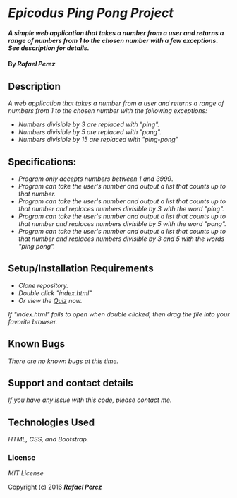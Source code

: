 # _Epicodus Ping Pong Project_

#### _A simple web application that takes a number from a user and returns a range of numbers from 1 to the chosen number with a few exceptions. See description for details._

#### By _**Rafael Perez**_

## Description

_A web application that takes a number from a user and returns a range of numbers from 1 to the chosen number with the following exceptions:_
* _Numbers divisible by 3 are replaced with "ping"._
* _Numbers divisible by 5 are replaced with "pong"._
* _Numbers divisible by 15 are replaced with "ping-pong"_

## Specifications:

* _Program only accepts numbers between 1 and 3999_.
* _Program can take the user's number and output a list that counts up to that number._
* _Program can take the user's number and output a list that counts up to that number and replaces numbers divisible by 3 with the word "ping"._
* _Program can take the user's number and output a list that counts up to that number and replaces numbers divisible by 5 with the word "pong"._
* _Program can take the user's number and output a list that counts up to that number and replaces numbers divisible by 3 and 5 with the words "ping pong"._
## Setup/Installation Requirements

* _Clone repository._
* _Double click "index.html"_
* _Or view the [Quiz](https://doohinkus.github.io/pingPong/) now._


_If "index.html" fails to open when double clicked, then drag the file into your favorite browser._

## Known Bugs

_There are no known bugs at this time._

## Support and contact details

_If you have any issue with this code, please contact me._

## Technologies Used

_HTML, CSS, and Bootstrap._

### License

*MIT License*

Copyright (c) 2016 **_Rafael Perez_**
